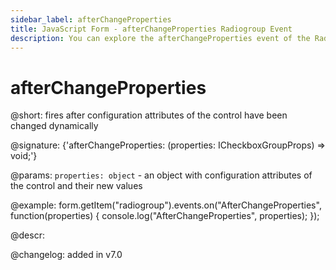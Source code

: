 ```yaml
---
sidebar_label: afterChangeProperties
title: JavaScript Form - afterChangeProperties Radiogroup Event 
description: You can explore the afterChangeProperties event of the Radiogroup control of Form in the documentation of the DHTMLX JavaScript UI library. Browse developer guides and API reference, try out code examples and live demos, and download a free 30-day evaluation version of DHTMLX Suite 7.
---
```


# afterChangeProperties

@short: fires after configuration attributes of the control have been changed dynamically

@signature: {'afterChangeProperties: (properties: ICheckboxGroupProps) => void;'}

@params:
`properties: object` - an object with configuration attributes of the control and their new values

@example:
form.getItem("radiogroup").events.on("AfterChangeProperties", function(properties) {
    console.log("AfterChangeProperties", properties);
});

@descr:

@changelog: added in v7.0

[comment]: # (@relatedapi: form/api/radiogroup/radiogroup_setproperties_method.md)
